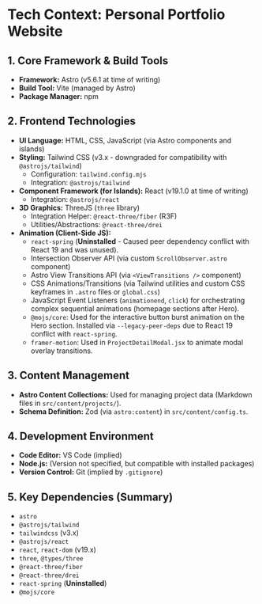 # Tech Context: Personal Portfolio Website

## 1. Core Framework & Build Tools

*   **Framework:** Astro (v5.6.1 at time of writing)
*   **Build Tool:** Vite (managed by Astro)
*   **Package Manager:** npm

## 2. Frontend Technologies

*   **UI Language:** HTML, CSS, JavaScript (via Astro components and islands)
*   **Styling:** Tailwind CSS (v3.x - downgraded for compatibility with `@astrojs/tailwind`)
    *   Configuration: `tailwind.config.mjs`
    *   Integration: `@astrojs/tailwind`
*   **Component Framework (for Islands):** React (v19.1.0 at time of writing)
    *   Integration: `@astrojs/react`
*   **3D Graphics:** ThreeJS (`three` library)
    *   Integration Helper: `@react-three/fiber` (R3F)
    *   Utilities/Abstractions: `@react-three/drei`
*   **Animation (Client-Side JS):**
    *   `react-spring` (**Uninstalled** - Caused peer dependency conflict with React 19 and was unused).
    *   Intersection Observer API (via custom `ScrollObserver.astro` component)
    *   Astro View Transitions API (via `<ViewTransitions />` component)
    *   CSS Animations/Transitions (via Tailwind utilities and custom CSS keyframes in `.astro` files or `global.css`)
    *   JavaScript Event Listeners (`animationend`, `click`) for orchestrating complex sequential animations (homepage sections after Hero).
    *   `@mojs/core`: Used for the interactive button burst animation on the Hero section. Installed via `--legacy-peer-deps` due to React 19 conflict with `react-spring`.
    *   `framer-motion`: Used in `ProjectDetailModal.jsx` to animate modal overlay transitions.

## 3. Content Management

*   **Astro Content Collections:** Used for managing project data (Markdown files in `src/content/projects/`).
*   **Schema Definition:** Zod (via `astro:content`) in `src/content/config.ts`.

## 4. Development Environment

*   **Code Editor:** VS Code (implied)
*   **Node.js:** (Version not specified, but compatible with installed packages)
*   **Version Control:** Git (implied by `.gitignore`)

## 5. Key Dependencies (Summary)

*   `astro`
*   `@astrojs/tailwind`
*   `tailwindcss` (v3.x)
*   `@astrojs/react`
*   `react`, `react-dom` (v19.x)
*   `three`, `@types/three`
*   `@react-three/fiber`
*   `@react-three/drei`
*   `react-spring` (**Uninstalled**)
*   `@mojs/core`